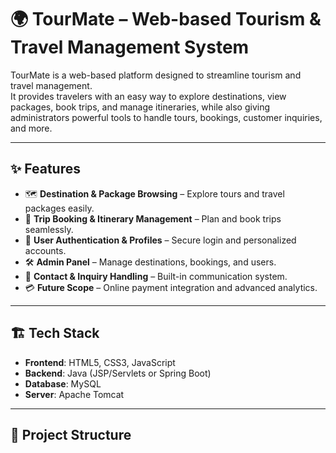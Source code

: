# 🌍 TourMate – Web-based Tourism & Travel Management System

TourMate is a web-based platform designed to streamline tourism and travel management.  
It provides travelers with an easy way to explore destinations, view packages, book trips, and manage itineraries, while also giving administrators powerful tools to handle tours, bookings, customer inquiries, and more.

---

## ✨ Features

- 🗺️ **Destination & Package Browsing** – Explore tours and travel packages easily.  
- 📅 **Trip Booking & Itinerary Management** – Plan and book trips seamlessly.  
- 👤 **User Authentication & Profiles** – Secure login and personalized accounts.  
- 🛠️ **Admin Panel** – Manage destinations, bookings, and users.  
- 📧 **Contact & Inquiry Handling** – Built-in communication system.  
- 💳 **Future Scope** – Online payment integration and advanced analytics.  

---

## 🏗️ Tech Stack

- **Frontend**: HTML5, CSS3, JavaScript  
- **Backend**: Java (JSP/Servlets or Spring Boot)  
- **Database**: MySQL  
- **Server**: Apache Tomcat  

---

## 📂 Project Structure

